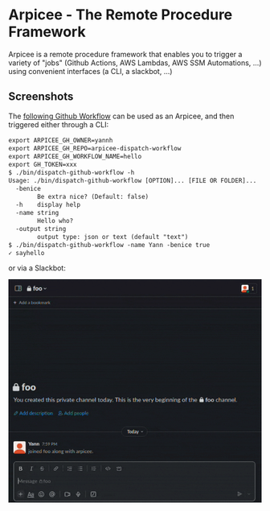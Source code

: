# Arpicee - The Remote Procedure Framework

Arpicee is a remote procedure framework that enables you to
trigger a variety of "jobs" (Github Actions, AWS Lambdas,
AWS SSM Automations, ...) using convenient interfaces (a CLI,
a slackbot, ...)

## Screenshots

The [following Github Workflow](https://github.com/yannh/arpicee-dispatch-workflow/blob/496ccba14b4db22e9fb525651d855dc790e8e1f5/.github/workflows/main.yml) can be used as an Arpicee, and then triggered either through a CLI:

```
export ARPICEE_GH_OWNER=yannh
export ARPICEE_GH_REPO=arpicee-dispatch-workflow
export ARPICEE_GH_WORKFLOW_NAME=hello
export GH_TOKEN=xxx
$ ./bin/dispatch-github-workflow -h
Usage: ./bin/dispatch-github-workflow [OPTION]... [FILE OR FOLDER]...
  -benice
        Be extra nice? (Default: false)
  -h    display help
  -name string
        Hello who?
  -output string
        output type: json or text (default "text")
$ ./bin/dispatch-github-workflow -name Yann -benice true
✓ sayhello
```

or via a Slackbot:

![Slackbot demo](https://github.com/yannh/arpicee/blob/main/assets/slackbot.gif?raw=true)
